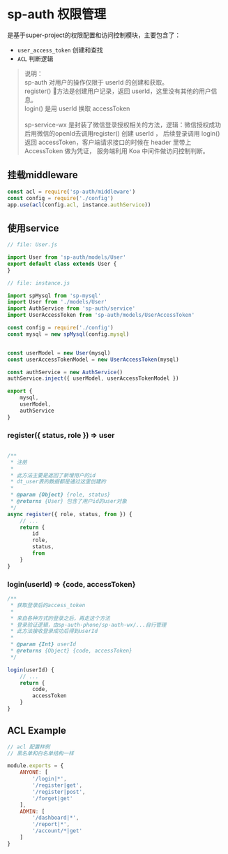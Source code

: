 # sp-auth 权限管理

是基于super-project的权限配置和访问控制模块，主要包含了：

 - ```user_access_token``` 创建和查找
 - ```ACL``` 判断逻辑

> 说明：<br>
> sp-auth 对用户的操作仅限于 userId 的创建和获取。<br>
> register() 方法是创建用户记录，返回 userId，这里没有其他的用户信息。<br>
> login() 是用 userId 换取 accessToken<br><br>
> sp-service-wx 是封装了微信登录授权相关的方法，逻辑：微信授权成功后用微信的openId去调用register() 创建 userId ，
> 后续登录调用 login() 返回 accessToken，客户端请求接口的时候在 header 里带上 AccessToken 做为凭证，
> 服务端利用 Koa 中间件做访问控制判断。

## 挂载middleware
```js
const acl = require('sp-auth/middleware')
const config = require('./config')
app.use(acl(config.acl, instance.authService))
```


## 使用service

```js
// file: User.js

import User from 'sp-auth/models/User'
export default class extends User {   
}
```

```js
// file: instance.js

import spMysql from 'sp-mysql'
import User from './models/User'
import AuthService from 'sp-auth/service'
import UserAccessToken from 'sp-auth/models/UserAccessToken'

const config = require('./config')
const mysql = new spMysql(config.mysql)


const userModel = new User(mysql)
const userAccessTokenModel = new UserAccessToken(mysql)

const authService = new AuthService()
authService.inject({ userModel, userAccessTokenModel })

export {
    mysql,
    userModel,
    authService
}
```

### register({ status, role }) => user
```js

/**
 * 注册
 * 
 * 此方法主要是返回了新增用户的id
 * dt_user表的数据都是通过这里创建的
 * 
 * @param {Object} {role, status} 
 * @returns {User} 包含了用户id的user对象
 */
async register({ role, status, from }) {
    // ...
    return {
        id
        role,
        status,
        from
    }
}
```


### login(userId) => {code, accessToken}
```js
/**
 * 获取登录后的access_token
 * 
 * 来自各种方式的登录之后，再走这个方法
 * 登录验证逻辑，由sp-auth-phone/sp-auth-wx/...自行管理
 * 此方法接收登录成功后得到userId
 * 
 * @param {Int} userId 
 * @returns {Object} {code, accessToken}
 */

login(userId) {
    // ...
    return {
        code,
        accessToken
    }
}
```

## ACL Example

```js
// acl 配置样例
// 黑名单和白名单结构一样

module.exports = {
    ANYONE: [
        '/login|*',
        '/register|get',
        '/register|post',
        '/forget|get'
    ],
    ADMIN: [
        '/dashboard|*',
        '/report|*',
        '/account/*|get'
    ]
}
```